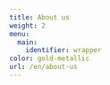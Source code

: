```yaml
---
title: About us
weight: 2
menu:
  main:
    identifier: wrapper
color: gold-metallic
url: /en/about-us
---
```

